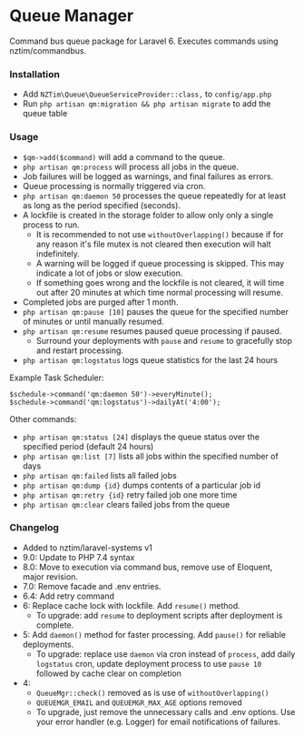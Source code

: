 # Queue Manager

Command bus queue package for Laravel 6. Executes commands using nztim/commandbus.

### Installation

* Add `NZTim\Queue\QueueServiceProvider::class,` to `config/app.php`
* Run `php artisan qm:migration && php artisan migrate` to add the queue table

### Usage

- `$qm->add($command)` will add a command to the queue.
- `php artisan qm:process` will process all jobs in the queue.
- Job failures will be logged as warnings, and final failures as errors.
- Queue processing is normally triggered via cron.
- `php artisan qm:daemon 50` processes the queue repeatedly for at least as long as the period specified (seconds).
- A lockfile is created in the storage folder to allow only only a single process to run.
  - It is recommended to not use `withoutOverlapping()` because if for any reason it's file mutex is not cleared then execution will halt indefinitely.
  - A warning will be logged if queue processing is skipped. This may indicate a lot of jobs or slow execution.
  - If something goes wrong and the lockfile is not cleared, it will time out after 20 minutes at which time normal processing will resume.
- Completed jobs are purged after 1 month.
- `php artisan qm:pause [10]` pauses the queue for the specified number of minutes or until manually resumed.
- `php artisan qm:resume` resumes paused queue processing if paused.
    - Surround your deployments with `pause` and `resume` to gracefully stop and restart processing.
- `php artisan qm:logstatus` logs queue statistics for the last 24 hours

Example Task Scheduler:

```
$schedule->command('qm:daemon 50')->everyMinute();
$schedule->command('qm:logstatus')->dailyAt('4:00');
```

Other commands:
- `php artisan qm:status [24]` displays the queue status over the specified period (default 24 hours)
- `php artisan qm:list [7]` lists all jobs within the specified number of days
- `php artisan qm:failed` lists all failed jobs
- `php artisan qm:dump {id}` dumps contents of a particular job id
- `php artisan qm:retry {id}` retry failed job one more time
- `php artisan qm:clear` clears failed jobs from the queue

### Changelog
  * Added to nztim/laravel-systems v1
  * 9.0: Update to PHP 7.4 syntax
  * 8.0: Move to execution via command bus, remove use of Eloquent, major revision.
  * 7.0: Remove facade and .env entries.
  * 6.4: Add retry command
  * 6: Replace cache lock with lockfile. Add `resume()` method.
    * To upgrade: add `resume` to deployment scripts after deployment is complete.
  * 5: Add `daemon()` method for faster processing. Add `pause()` for reliable deployments.
    * To upgrade: replace use `daemon` via cron instead of `process`, add daily `logstatus` cron, update deployment process to use `pause 10` followed by cache clear on completion
  * 4:
    * `QueueMgr::check()` removed as is use of `withoutOverlapping()`
    * `QUEUEMGR_EMAIL` and `QUEUEMGR_MAX_AGE` options removed
    * To upgrade, just remove the unnecessary calls and .env options. Use your error handler (e.g. Logger) for email notifications of failures.
